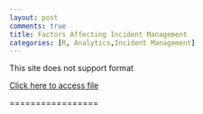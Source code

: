 ```yaml
---
layout: post
comments: true
title: Factors Affecting Incident Management
categories: [R, Analytics,Incident Management]
---
```

This site does not support format

[Click here to access file](https://dunkindonna.github.io/Final%20Incident%20Management.pdf)

=================
